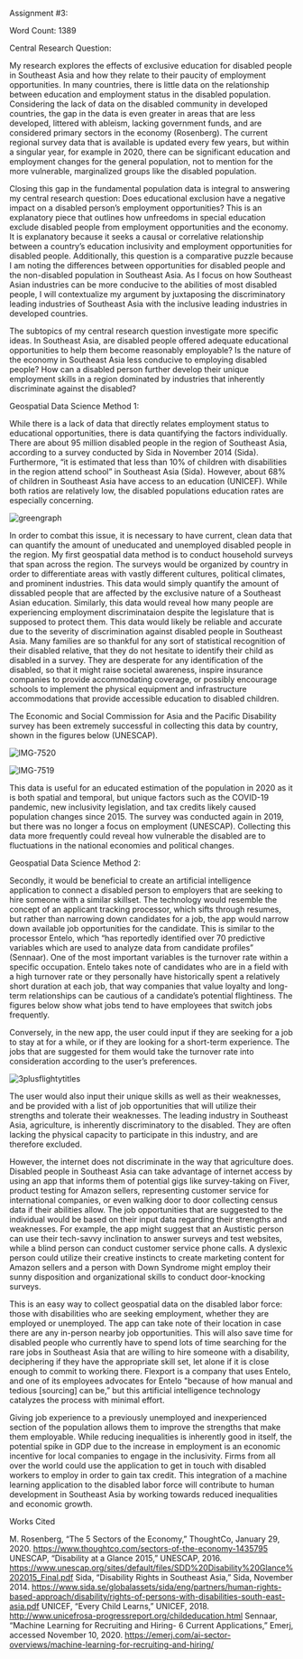 Assignment #3:

Word Count: 1389


Central Research Question: 

My research explores the effects of exclusive education for disabled people in Southeast Asia and how they relate to their paucity of employment opportunities. In many countries, there is little data on the relationship between education and employment status in the disabled population. Considering the lack of data on the disabled community in developed countries, the gap in the data is even greater in areas that are less developed, littered with ableism, lacking government funds, and are considered primary sectors in the economy (Rosenberg). The current regional survey data that is available is updated every few years, but within a singular year, for example in 2020, there can be significant education and employment changes for the general population, not to mention for the more vulnerable, marginalized groups like the disabled population.

Closing this gap in the fundamental population data is integral to answering my central research question: Does educational exclusion have a negative impact on a disabled person’s employment opportunities? This is an explanatory piece that outlines how unfreedoms in special education exclude disabled people from employment opportunities and the economy. It is explanatory because it seeks a causal or correlative relationship between a country’s education inclusivity and employment opportunities for disabled people. Additionally, this question is a comparative puzzle because I am noting the differences between opportunities for disabled people and the non-disabled population in Southeast Asia. As I focus on how Southeast Asian industries can be more conducive to the abilities of most disabled people, I will contextualize my argument by juxtaposing the discriminatory leading industries of Southeast Asia with the inclusive leading industries in developed countries.

The subtopics of my central research question investigate more specific ideas. In Southeast Asia, are disabled people offered adequate educational opportunities to help them become reasonably employable? Is the nature of the economy in Southeast Asia less conducive to employing disabled people? How can a disabled person further develop their unique employment skills in a region dominated by industries that inherently discriminate against the disabled?

Geospatial Data Science Method 1:

While there is a lack of data that directly relates employment status to educational opportunities, there is data quantifying the factors individually. There are about 95 million disabled people in the region of Southeast Asia, according to a survey conducted by Sida in November 2014 (Sida). Furthermore, “it is estimated that less than 10% of children with disabilities in the region attend school” in Southeast Asia (Sida). However, about 68% of children in Southeast Asia have access to an education (UNICEF). While both ratios are relatively low, the disabled populations education rates are especially concerning.
 
 ![greengraph](https://user-images.githubusercontent.com/68658300/99139722-43dc3c00-2609-11eb-83c6-550acd7fe8e0.jpg)
 
In order to combat this issue, it is necessary to have current, clean data that can quantify the amount of uneducated and unemployed disabled people in the region. My first geospatial data method is to conduct household surveys that span across the region. The surveys would be organized by country in order to differentiate areas with vastly different cultures, political climates, and prominent industries. This data would simply quantify the amount of dissabled people that are affected by the exclusive nature of a Southeast Asian education. Similarly, this data would reveal how many people are experiencing employment discriminataion despite the legislature that is supposed to protect them. This data would likely be reliable and accurate due to the severity of discrimination against disabled people in Southeast Asia. Many families are so thankful for any sort of statistical recognition of their disabled relative, that they do not hesitate to identify their child as disabled in a survey. They are desperate for any identification of the disabled, so that it might raise societal awareness, inspire insurance companies to provide accommodating coverage, or possibly encourage schools to implement the physical equipment and infrastructure accommodations that provide accessible education to disabled children.

The Economic and Social Commission for Asia and the Pacific Disability survey has been extremely successful in collecting this data by country, shown in the figures below (UNESCAP). 

![IMG-7520](https://user-images.githubusercontent.com/68658300/99139736-59e9fc80-2609-11eb-8d2d-986658662a83.jpg)

![IMG-7519](https://user-images.githubusercontent.com/68658300/99139750-74bc7100-2609-11eb-9626-89113e5bf1be.jpg)

This data is useful for an educated estimation of the population in 2020 as it is both spatial and temporal, but unique factors such as the COVID-19 pandemic, new inclusivity legislation, and tax credits likely caused population changes since 2015. The survey was conducted again in 2019, but there was no longer a focus on employment (UNESCAP). Collecting this data more frequently could reveal how vulnerable the disabled are to fluctuations in the national economies and political changes.

Geospatial Data Science Method 2:

Secondly, it would be beneficial to create an artificial intelligence application to connect a disabled person to employers that are seeking to hire someone with a similar skillset. The technology would resemble the concept of an applicant tracking processor, which sifts through resumes, but rather than narrowing down candidates for a job, the app would narrow down available job opportunities for the candidate. This is similar to the processor Entelo, which “has reportedly identified over 70 predictive variables which are used to analyze data from candidate profiles” (Sennaar). One of the most important variables is the turnover rate within a specific occupation. Entelo takes note of candidates who are in a field with a high turnover rate or they personally have historically spent a relatively short duration at each job, that way companies that value loyalty and long-term relationships can be cautious of a candidate’s potential flightiness. The figures below show what jobs tend to have employees that switch jobs frequently. 

Conversely, in the new app, the user could input if they are seeking for a job to stay at for a while, or if they are looking for a short-term experience. The jobs that are suggested for them would take the turnover rate into consideration according to the user’s preferences.

![3plusflightytitles](https://user-images.githubusercontent.com/68658300/99206844-63e73900-278a-11eb-8bad-1f02b8f15e4c.png)

The user would also input their unique skills as well as their weaknesses, and be provided with a list of job opportunities that will utilize their strengths and tolerate their weaknesses. The leading industry in Southeast Asia, agriculture, is inherently discriminatory to the disabled. They are often lacking the physical capacity to participate in this industry,  and are therefore excluded.

However, the internet does not discriminate in the way that agriculture does. Disabled people in Southeast Asia can take advantage of internet access by using an app that informs them of potential gigs like survey-taking on Fiver, product testing for Amazon sellers, representing customer service for international companies, or even walking door to door collecting census data if their abilities allow. The job opportunities that are suggested to the individual would be based on their input data regarding their strengths and weaknesses. For example, the app might suggest that an Austistic person can use their tech-savvy inclination to answer surveys and test websites, while a blind person can conduct customer service phone calls. A dyslexic person could utilize their creative instincts to create marketing content for Amazon sellers and a person with Down Syndrome might employ their sunny disposition and organizational skills to conduct door-knocking surveys.

This is an easy way to collect geospatial data on the disabled labor force: those with disabilities who are seeking employment, whether they are employed or unemployed. The app can take note of their location in case there are any in-person nearby job opportunities. This will also save time for disabled people who currently have to spend lots of time searching for the rare jobs in Southeast Asia that are willing to hire someone with a disability, deciphering if they have the appropriate skill set, let alone if it is close enough to commit to working there. Flexport is a company that uses Entelo, and one of its employees advocates for Entelo "because of how manual and tedious [sourcing] can be,” but this artificial intelligence technology catalyzes the process with minimal effort.

Giving job experience to a previously unemployed and inexperienced section of the population allows them to improve the strengths that make them employable. While reducing inequalities is inherently good in itself, the potential spike in GDP due to the increase in employment is an economic incentive for local companies to engage in the inclusivity. Firms from all over the world could use the application to get in touch with disabled workers to employ in order to gain tax credit. This integration of a machine learning application to the disabled labor force will contribute to human development in Southeast Asia by working towards reduced inequalities and economic growth.




Works Cited

M. Rosenberg, “The 5 Sectors of the Economy,” ThoughtCo, January 29, 2020. https://www.thoughtco.com/sectors-of-the-economy-1435795
UNESCAP, “Disability at a Glance 2015,” UNESCAP, 2016.
https://www.unescap.org/sites/default/files/SDD%20Disability%20Glance%202015_Final.pdf
Sida, “Disability Rights in Southeast Asia,” Sida, November 2014. https://www.sida.se/globalassets/sida/eng/partners/human-rights-based-approach/disability/rights-of-persons-with-disabilities-south-east-asia.pdf
UNICEF, “Every Child Learns,” UNICEF, 2018.
http://www.unicefrosa-progressreport.org/childeducation.html
Sennaar, “Machine Learning for Recruiting and Hiring- 6 Current Applications,” Emerj, accessed November 10, 2020.
https://emerj.com/ai-sector-overviews/machine-learning-for-recruiting-and-hiring/
